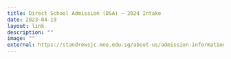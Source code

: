 ```yaml
---
title: Direct School Admission (DSA) – 2024 Intake
date: 2023-04-19
layout: link
description: ""
image: ""
external: https://standrewsjc.moe.edu.sg/about-us/admission-information/dsa2024/
---
```

